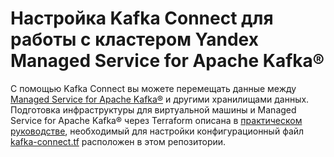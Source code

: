# Настройка Kafka Connect для работы с кластером Yandex Managed Service for Apache Kafka®

С помощью Kafka Connect вы можете перемещать данные между [Managed Service for Apache Kafka®](https://yandex.cloud/ru/docs/managed-kafka) и другими хранилищами данных. Подготовка инфраструктуры для виртуальной машины и Managed Service for Apache Kafka® через Terraform описана в [практическом руководстве](https://yandex.cloud/ru/docs/tutorials/dataplatform/kafka-connect), необходимый для настройки конфигурационный файл [kafka-connect.tf](kafka-connect.tf) расположен в этом репозитории.
